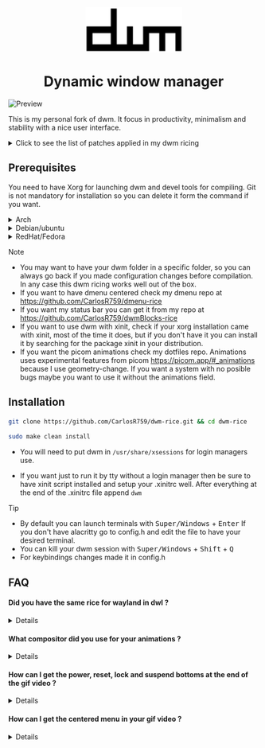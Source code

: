 <div align="center">
  <img src="./dwm.png" alt="dwm-logo-bordered" width="195" height="90"/>

  # Dynamic window manager
</div>

![Preview](/.github/preview.gif)

This is my personal fork of dwm. It focus in productivity, minimalism and stability with a nice user interface.

<details>
  <summary> Click to see the list of patches applied in my dwm ricing </summary>
  
  - alwaysCenter
  - attachBottom
  - autoStart
  - moveStack
  - pertag
  - status2d
  - vanityGapps [Includes bottom stack, gridmode, fibonnaci layouts and more]
  - warp

</details>

## Prerequisites
You need to have Xorg for launching dwm and devel tools for compiling. Git is not mandatory for installation so you can delete it form the command if you want.

<details>
  <summary>Arch</summary>

  ```sh
  sudo pacman -S base base-devel xorg git
  ```
</details>

<details>
  <summary>Debian/ubuntu</summary>

  ```sh
  sudo apt install build-essential xorg git
  ```
  
</details>

<details>
  <summary>RedHat/Fedora</summary>

  ```sh
  sudo dnf install @base-x gitt && sudo dnf groupinstall "Development Tools" "Development Libraries"
  ```
</details>



> [!NOTE]
> - You may want to have your dwm folder in a specific folder, so you can always go back if you made configuration changes before compilation. In any case this dwm ricing works well out of the box.
> - If you want to have dmenu centered check my dmenu repo at https://github.com/CarlosR759/dmenu-rice
> - If you want my status bar you can get it from my repo at https://github.com/CarlosR759/dwmBlocks-rice
> - If you want to use dwm with xinit, check if your xorg installation came with xinit, most of the time it does, but if you don't have it you can install it by searching for the package xinit in your distribution.
> - If you want the picom animations check my dotfiles repo. Animations uses experimental features from picom https://picom.app/#_animations because I use geometry-change. If you want a system with no posible bugs maybe you want to use it without the animations field.

## Installation

```sh
git clone https://github.com/CarlosR759/dwm-rice.git && cd dwm-rice
```

```sh
sudo make clean install
```

- You will need to put dwm in `/usr/share/xsessions` for login managers use.

- If you want just to run it by tty without a login manager then be sure to have xinit script installed and setup your .xinitrc well. After everything at the end of the .xinitrc file append `dwm`

> [!TIP]
> - By default you can launch terminals with <kbd>Super/Windows</kbd> + <kbd>Enter</kbd> If you don't have alacritty go to config.h and edit the file to have your desired terminal.
> - You can kill your dwm session with <kbd>Super/Windows</kbd> + <kbd>Shift</kbd> + <kbd>Q</kbd>
> - For keybindings changes made it in config.h

## FAQ

#### Did you have  the same rice for wayland in dwl ? 

<details>
  <content>
    No I dont have it. Since I want my system to be stable for work intentions, i made the decision to use dwm. Maybe in the future I could make it, but only if I see that dwl + patches is stable and the switching from Xorg is a better choice for productivity.
  </content>
</details>

#### What compositor did you use for your animations ? 

<details>
  <content>
    I use the default picom made by yshui which is the default in many distros. FT-Labs and PiJulius picoms are also great and with many more animations, but doesn't have the same support as yshui picom and are experimental. So for stability reasons I decided to use yshui picom, so less fancy animations but stable and comfy system.
  </content>
</details>

#### How can I get the power, reset, lock and suspend bottoms at the end of the gif video ?

<details>
  <content>
    Just get my dot files or use the content of my rofi content in your .config folder. This also can be applied to my picom config if you like the animations.
  </content>
</details>

#### How can I get the centered menu in your gif video ? 

<details>
  <content>
    Just go to my dmenu repo and install it https://github.com/CarlosR759/dmenu-rice

  </conent>
</details>
